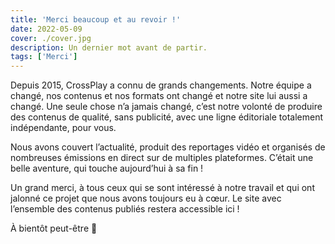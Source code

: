 ```yaml
---
title: 'Merci beaucoup et au revoir !'
date: 2022-05-09
cover: ./cover.jpg
description: Un dernier mot avant de partir. 
tags: ['Merci']
---
```


Depuis 2015, CrossPlay a connu de grands changements. Notre équipe a changé, nos contenus et nos formats ont changé et notre site lui aussi a changé. Une seule chose n’a jamais changé, c’est notre volonté de produire des contenus de qualité, sans publicité, avec une ligne éditoriale totalement indépendante, pour vous.

Nous avons couvert l’actualité, produit des reportages vidéo et organisés de nombreuses émissions en direct sur de multiples plateformes. C’était une belle aventure, qui touche aujourd’hui à sa fin !

Un grand merci, à tous ceux qui se sont intéressé à notre travail et qui ont jalonné ce projet que nous avons toujours eu à cœur. Le site avec l’ensemble des contenus publiés restera accessible ici !

À bientôt peut-être 🙂
